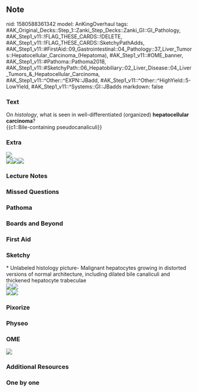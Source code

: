 ## Note
nid: 1580588361342
model: AnKingOverhaul
tags: #AK_Original_Decks::Step_1::Zanki_Step_Decks::Zanki_GI::GI_Pathology, #AK_Step1_v11::!FLAG_THESE_CARDS::!DELETE, #AK_Step1_v11::!FLAG_THESE_CARDS::SketchyPathAdds, #AK_Step1_v11::#FirstAid::09_Gastrointestinal::04_Pathology::37_Liver_Tumors::Hepatocellular_Carcinoma_(Hepatoma), #AK_Step1_v11::#OME_banner, #AK_Step1_v11::#Pathoma::Pathoma2018, #AK_Step1_v11::#SketchyPath::06_Hepatobiliary::02_Liver_Disease::04_Liver_Tumors_&_Hepatocellular_Carcinoma, #AK_Step1_v11::^Other::^EXPN::JBadd, #AK_Step1_v11::^Other::^HighYield::5-LowYield, #AK_Step1_v11::^Systems::GI::JBadds
markdown: false

### Text
<div>
  <div>
    On <i>histology</i>, what is seen in well-differentiated
    (organized) <b>hepatocellular carcinoma</b>?
  </div>{{c1::Bile-containing pseudocanaliculi}}
</div>

### Extra
<img src="paste-33440615366659%20(1).jpg">
<div><img src=
"Screen%20Shot%202020-02-01%20at%203.28.01%20PM.JPG"><img src=
"Screen%20Shot%202020-02-01%20at%203.28.22%20PM.JPG"><img src=
"Screen%20Shot%202020-02-01%20at%203.27.37%20PM.JPG"></div>

### Lecture Notes


### Missed Questions


### Pathoma


### Boards and Beyond


### First Aid


### Sketchy
<div>
  * Unlabeled histology picture- Malignant hepatocytes growing in
  distorted versions of normal architecture, including dilated bile
  canaliculi and thickened hepatocyte trabeculae
</div>
<div><img src=
"Screen%20Shot%202020-05-27%20at%208.34.38%20AM.JPG"><img src=
"HCC%20pseudo-canliculi%20with%20bile.jpg"></div><img src=
"Zoverall%20picture%20(64)_1566160514431.JPG"><img src=
"Hepatocellular%20carcinoma%20histology;%20prominent%20nucleoi.JPG">

### Pixorize


### Physeo


### OME
<div class="ome-widget">
  <a href="https://onlinemeded.org?ref=anki"><img src=
  "_OME_AnkiFlashcards_General_7.png"></a>
</div>

### Additional Resources


### One by one

